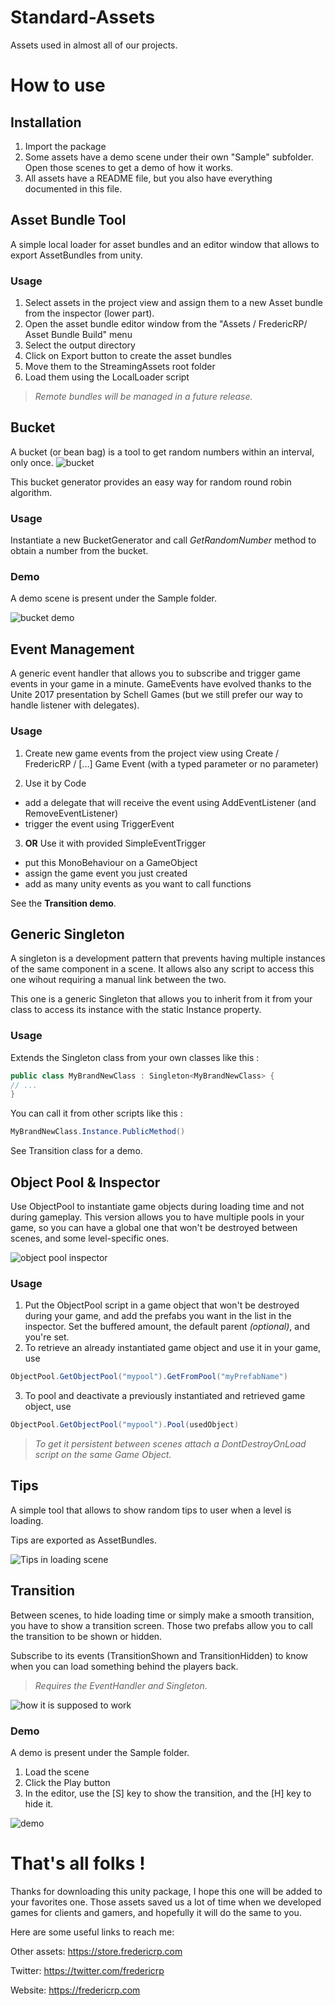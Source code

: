 # Standard-Assets

Assets used in almost all of our projects.

# How to use

## Installation

1. Import the package
2. Some assets have a demo scene under their own "Sample" subfolder. Open those scenes to get a demo of how it works.
3. All assets have a README file, but you also have everything documented in this file.

## Asset Bundle Tool

A simple local loader for asset bundles and an editor window that allows to export AssetBundles from unity.

### Usage

1. Select assets in the project view and assign them to a new Asset bundle from the inspector (lower part).
2. Open the asset bundle editor window from the "Assets / FredericRP/ Asset Bundle Build" menu
3. Select the output directory
4. Click on Export button to create the asset bundles
5. Move them to the StreamingAssets root folder
6. Load them using the LocalLoader script

> *Remote bundles will be managed in a future release.*

## Bucket

A bucket (or bean bag) is a tool to get random numbers within an interval, only once.
![bucket](images/bucket.png)

This bucket generator provides an easy way for random round robin algorithm.

### Usage

Instantiate a new BucketGenerator and call *GetRandomNumber* method to obtain a number from the bucket.

### Demo
A demo scene is present under the Sample folder.

![bucket demo](images/bucketDemo.jpg)

## Event Management

A generic event handler that allows you to subscribe and trigger game events in your game in a minute. GameEvents have evolved thanks to the Unite 2017 presentation by Schell Games (but we still prefer our way to handle listener with delegates).

### Usage

1. Create new game events from the project view using Create / FredericRP / [...] Game Event (with a typed parameter or no parameter)

2. Use it by Code
- add a delegate that will receive the event using AddEventListener (and RemoveEventListener)
- trigger the event using TriggerEvent

3. **OR** Use it with provided SimpleEventTrigger
- put this MonoBehaviour on a GameObject
- assign the game event you just created
- add as many unity events as you want to call functions

See the **Transition demo**.

## Generic Singleton

A singleton is a development pattern that prevents having multiple instances of the same component in a scene.
It allows also any script to access this one wihout requiring a manual link between the two.

This one is a generic Singleton that allows you to inherit from it from your class to access its instance with the static Instance property.

### Usage

Extends the Singleton<T> class from your own classes like this :

```C#
public class MyBrandNewClass : Singleton<MyBrandNewClass> {
// ...
}
```

You can call it from other scripts like this :

```C#
MyBrandNewClass.Instance.PublicMethod()
```

See Transition class for a demo.

## Object Pool & Inspector

Use ObjectPool to instantiate game objects during loading time and not during gameplay.
This version allows you to have multiple pools in your game, so you can have a global one that won't be destroyed between scenes, and some level-specific ones.

![object pool inspector](images/object_pool.png)

### Usage

1. Put the ObjectPool script in a game object that won't be destroyed during your game, and add the prefabs you want in the list in the inspector. Set the buffered amount, the default parent *(optional)*, and you're set.
2. To retrieve an already instantiated game object and use it in your game, use
```C#
ObjectPool.GetObjectPool("mypool").GetFromPool("myPrefabName")
```

3. To pool and deactivate a previously instantiated and retrieved game object, use
```C#
ObjectPool.GetObjectPool("mypool").Pool(usedObject)
```

> *To get it persistent between scenes attach a DontDestroyOnLoad script on the same Game Object.*

## Tips

A simple tool that allows to show random tips to user when a level is loading.

Tips are exported as AssetBundles.

![Tips in loading scene](imageS/async-loading.jpg)

## Transition

Between scenes, to hide loading time or simply make a smooth transition, you have to show a transition screen. Those two prefabs allow you to call the transition to be shown or hidden.

Subscribe to its events (TransitionShown and TransitionHidden) to know when you can load something behind the players back.

> *Requires the EventHandler and Singleton.*

![how it is supposed to work](images/transition_schema.jpg)

### Demo

A demo is present under the Sample folder.

1. Load the scene
2. Click the Play button
3. In the editor, use the [S] key to show the transition, and the [H] key to hide it.

![demo](images/transition_demo.gif)


# That's all folks !

Thanks for downloading this unity package, I hope this one will be added to your favorites one. Those assets saved us a lot of time when we developed games for clients and gamers, and hopefully it will do the same to you.

Here are some useful links to reach me:

Other assets: https://store.fredericrp.com

Twitter: https://twitter.com/fredericrp

Website: https://fredericrp.com